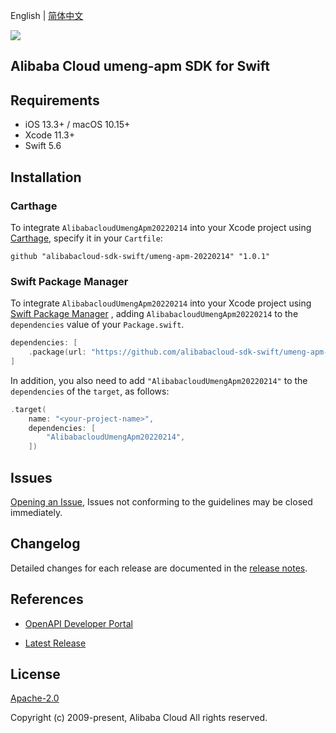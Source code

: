 English | [简体中文](README-CN.md)

![](https://aliyunsdk-pages.alicdn.com/icons/AlibabaCloud.svg)

## Alibaba Cloud umeng-apm SDK for Swift

## Requirements

- iOS 13.3+ / macOS 10.15+
- Xcode 11.3+
- Swift 5.6

## Installation

### Carthage

To integrate `AlibabacloudUmengApm20220214` into your Xcode project using [Carthage](https://github.com/Carthage/Carthage), specify it in your `Cartfile`:

```ogdl
github "alibabacloud-sdk-swift/umeng-apm-20220214" "1.0.1"
```

### Swift Package Manager

To integrate `AlibabacloudUmengApm20220214` into your Xcode project using [Swift Package Manager](https://swift.org/package-manager/) , adding `AlibabacloudUmengApm20220214` to the `dependencies` value of your `Package.swift`.

```swift
dependencies: [
    .package(url: "https://github.com/alibabacloud-sdk-swift/umeng-apm-20220214.git", from: "1.0.1")
]
```

In addition, you also need to add `"AlibabacloudUmengApm20220214"` to the `dependencies` of the `target`, as follows:

```swift
.target(
    name: "<your-project-name>",
    dependencies: [
        "AlibabacloudUmengApm20220214",
    ])
```

## Issues

[Opening an Issue](https://github.com/alibabacloud-sdk-swift/umeng-apm-20220214/issues/new), Issues not conforming to the guidelines may be closed immediately.

## Changelog

Detailed changes for each release are documented in the [release notes](./ChangeLog.txt).

## References

* [OpenAPI Developer Portal](https://next.api.alibabacloud.com/home)
- [Latest Release](https://github.com/alibabacloud-sdk-swift/umeng-apm-20220214)

## License

[Apache-2.0](http://www.apache.org/licenses/LICENSE-2.0)

Copyright (c) 2009-present, Alibaba Cloud All rights reserved.
